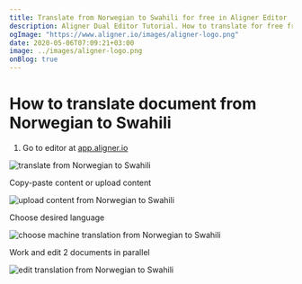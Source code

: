 ```yaml
---
title: Translate from Norwegian to Swahili for free in Aligner Editor
description: Aligner Dual Editor Tutorial. How to translate for free from Norwegian to Swahili. Aligner is multilingual document management platform. 
ogImage: "https://www.aligner.io/images/aligner-logo.png"
date: 2020-05-06T07:09:21+03:00
image: ../images/aligner-logo.png
onBlog: true
---
```


# How to translate document from Norwegian to Swahili

1. Go to editor at [app.aligner.io](https://app.aligner.io "Aligner App web page")

![translate from Norwegian to Swahili](../aligner-blank-editor.png "translate from Norwegian to Swahili")

Copy-paste content or upload content

![upload content from Norwegian to Swahili](../aligner-uploaded-document.png "upload content from Norwegian to Swahili")

Choose desired language

![choose machine translation from Norwegian to Swahili](../aligner-language-dropdown.png "choose machine translation from Norwegian to Swahili")

Work and edit 2 documents in parallel

![edit translation from Norwegian to Swahili](../aligner-double-sitded-editor.png "edit translation from Norwegian to Swahili")

